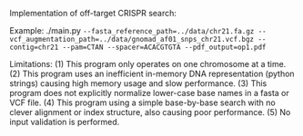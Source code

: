 
Implementation of off-target CRISPR search:

Example:
./main.py `--fasta_reference_path=../data/chr21.fa.gz --vcf_augmentation_path=../data/gnomad_af01_snps_chr21.vcf.bgz --contig=chr21 --pam=CTAN --spacer=ACACGTGTA --pdf_output=op1.pdf`


Limitations:
(1) This program only operates on one chromosome at a time.
(2) This program uses an inefficient in-memory DNA representation (python strings) causing high memory usage and slow performance. 
(3) This program does not explicitly normalize lower-case base names in a fasta or VCF file. 
(4) This program using a simple base-by-base search with no clever alignment or index structure, also causing poor performance. 
(5) No input validation is performed.
